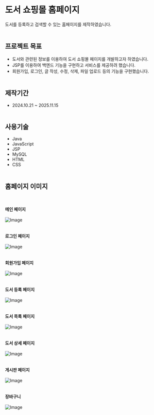 # 도서 쇼핑몰 홈페이지
도서를 등록하고 검색할 수 있는 홈페이지를 제작하였습니다.
<br><br>
## 프로젝트 목표
- 도서와 관련된 정보를 이용하여 도서 쇼핑몰 페이지를 개발하고자 하였습니다.
- JSP를 이용하여 백엔드 기능을 구현하고 서비스를 제공하려 했습니다.
- 회원가입, 로그인, 글 작성, 수정, 삭제, 파일 업로드 등의 기능을 구현했습니다.
<br><br>
## 제작기간
- 2024.10.21 ~ 2025.11.15
<br><br>
## 사용기술
- Java
- JavaScript
- JSP
- MySQL
- HTML
- CSS
<br><br>
## 홈페이지 이미지
<br><br>
**메인 페이지**
<br><br>
![Image](https://github.com/user-attachments/assets/ad7a4cd1-dc03-4622-861d-71511994c6ac)
<br><br><br>
**로그인 페이지**
<br><br>
![Image](https://github.com/user-attachments/assets/9b56253d-5faf-4d84-8cb1-2fa5e0573ce5)
<br><br><br>
**회원가입 페이지**
<br><br>
![Image](https://github.com/user-attachments/assets/e2178595-36be-4168-adf3-f46e049da0aa)
<br><br><br>
**도서 등록 페이지**
<br><br>
![Image](https://github.com/user-attachments/assets/f66e11da-4429-44d0-85ce-eafbd5b69675)
<br><br><br>
**도서 목록 페이지**
<br><br>
![Image](https://github.com/user-attachments/assets/6276a67a-8660-4d80-be1c-b8f69c2522f1)
<br><br><br>
**도서 상세 페이지**
<br><br>
![Image](https://github.com/user-attachments/assets/246bef37-5356-4d9e-a304-6390c2079980)
<br><br><br>
**게시판 페이지**
<br><br>
![Image](https://github.com/user-attachments/assets/409d9bef-217f-4e37-9264-4cd1625dc344)
<br><br><br>
**장바구니**
<br><br>
![Image](https://github.com/user-attachments/assets/5cad77db-2a3f-4c8c-b2b6-0182a30062cb)
